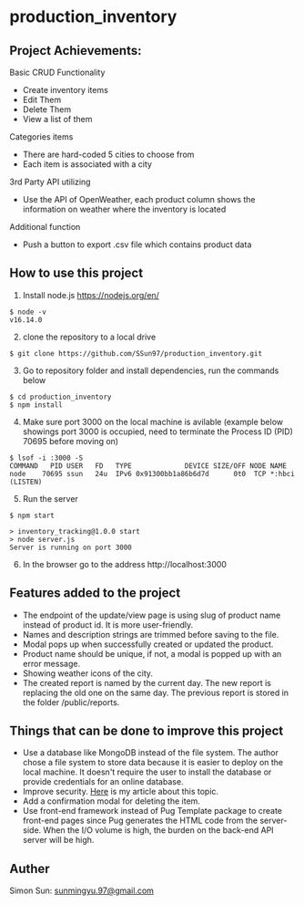 # production_inventory
## Project Achievements:
Basic CRUD Functionality
- Create inventory items
- Edit Them
- Delete Them
- View a list of them

Categories items
- There are hard-coded 5 cities to choose from
- Each item is associated with a city

3rd Party API utilizing
- Use the API of OpenWeather, each product column shows the information on weather where the inventory is located

Additional function
- Push a button to export .csv file which contains product data

## How to use this project
1. Install node.js https://nodejs.org/en/
```
$ node -v
v16.14.0
```
2. clone the repository to a local drive
```
$ git clone https://github.com/SSun97/production_inventory.git
```
3. Go to repository folder and install dependencies, run the commands below
```
$ cd production_inventory
$ npm install
```
4. Make sure port 3000 on the local machine is avilable (example below showings port 3000 is occupied, need to terminate the Process ID (PID) 70695 before moving on)
```
$ lsof -i :3000 -S
COMMAND   PID USER   FD   TYPE             DEVICE SIZE/OFF NODE NAME
node    70695 ssun   24u  IPv6 0x91300bb1a86b6d7d      0t0  TCP *:hbci (LISTEN)
```
5. Run the server
```
$ npm start

> inventory_tracking@1.0.0 start
> node server.js
Server is running on port 3000
```
6. In the browser go to the address http://localhost:3000 

## Features added to the project
- The endpoint of the update/view page is using slug of product name instead of product id. It is more user-friendly.
- Names and description strings are trimmed before saving to the file.
- Modal pops up when successfully created or updated the product.
- Product name should be unique, if not, a modal is popped up with an error message.
- Showing weather icons of the city.
- The created report is named by the current day. The new report is replacing the old one on the same day. The previous report is stored in the folder /public/reports. 

## Things that can be done to improve this project
- Use a database like MongoDB instead of the file system. The author chose a file system to store data because it is easier to deploy on the local machine. It doesn't require the user to install the database or provide credentials for an online database.
- Improve security. [Here](https://www.linkedin.com/pulse/from-zero-trust-model-web-security-best-practices-suggestions-sun/?trackingId=2ehBRZb%2Bl90LJjavXg%2F1fA%3D%3D) is my article about this topic.
- Add a confirmation modal for deleting the item.
- Use front-end framework instead of Pug Template package to create front-end pages since Pug generates the HTML code from the server-side. When the I/O volume is high, the burden on the back-end API server will be high.

## Auther
Simon Sun: sunmingyu.97@gmail.com
